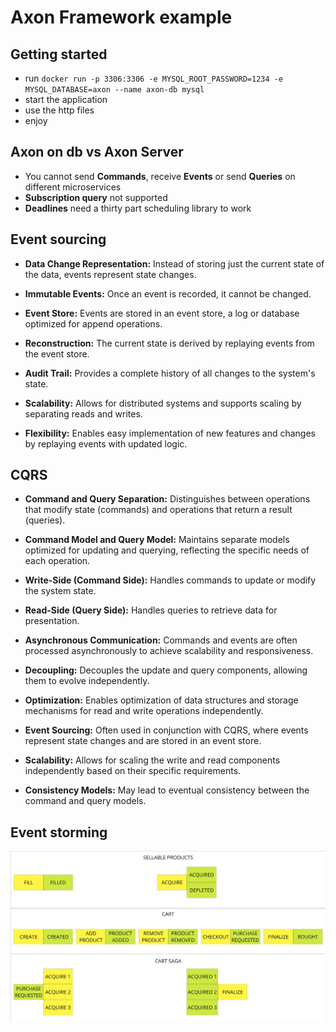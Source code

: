 # Axon Framework example

## Getting started
- run `docker run -p 3306:3306 -e MYSQL_ROOT_PASSWORD=1234 -e MYSQL_DATABASE=axon --name axon-db mysql`
- start the application
- use the http files 
- enjoy

## Axon on db vs Axon Server
- You cannot send **Commands**, receive **Events** or send **Queries** on different microservices
- **Subscription query** not supported
- **Deadlines** need a thirty part scheduling library to work

## Event sourcing
- **Data Change Representation:** Instead of storing just the current state of the data, events represent state changes.

- **Immutable Events:** Once an event is recorded, it cannot be changed.

- **Event Store:** Events are stored in an event store, a log or database optimized for append operations.

- **Reconstruction:** The current state is derived by replaying events from the event store.

- **Audit Trail:** Provides a complete history of all changes to the system's state.

- **Scalability:** Allows for distributed systems and supports scaling by separating reads and writes.

- **Flexibility:** Enables easy implementation of new features and changes by replaying events with updated logic.

## CQRS

- **Command and Query Separation:** Distinguishes between operations that modify state (commands) and operations that return a result (queries).

- **Command Model and Query Model:** Maintains separate models optimized for updating and querying, reflecting the specific needs of each operation.

- **Write-Side (Command Side):** Handles commands to update or modify the system state.

- **Read-Side (Query Side):** Handles queries to retrieve data for presentation.

- **Asynchronous Communication:** Commands and events are often processed asynchronously to achieve scalability and responsiveness.

- **Decoupling:** Decouples the update and query components, allowing them to evolve independently.

- **Optimization:** Enables optimization of data structures and storage mechanisms for read and write operations independently.

- **Event Sourcing:** Often used in conjunction with CQRS, where events represent state changes and are stored in an event store.

- **Scalability:** Allows for scaling the write and read components independently based on their specific requirements.

- **Consistency Models:** May lead to eventual consistency between the command and query models.

## Event storming
![alt text](./event-storming.jpg)